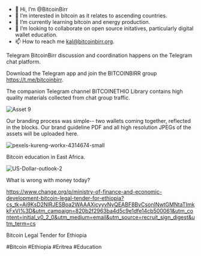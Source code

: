 - 👋 Hi, I’m @BitcoinBirr
- 👀 I’m interested in bitcoin as it relates to ascending countries.
- 🌱 I’m currently learning bitcoin and energy production.
- 💞️ I’m looking to collaborate on open source initatives, particularly digital wallet education.
- 📫 How to reach me kal@bitcoinbirr.org.

Telegram
BitcoinBirr discussion and coordination happens on the Telegram chat platform.

Download the Telegram app and join the BITCOINBIRR group https://t.me/bitcoinbirr.

The companion Telegram channel BITCOINETHIO Library contains high quality materials collected from chat group traffic.

![Asset 9](https://user-images.githubusercontent.com/87287532/125218344-600fa600-e288-11eb-956a-9d15511b5558.png)

Our branding process was simple-- two wallets coming together, reflected in the blocks. Our brand guideline PDF and all high resolution JPEGs of the assets will be uploaded here.

![pexels-kureng-workx-4314674-small](https://user-images.githubusercontent.com/87287532/125218601-f5ab3580-e288-11eb-928c-dbfd63c546d7.jpg)

Bitcoin education in East Africa.

![US-Dollar-outlook-2](https://user-images.githubusercontent.com/87287532/125218502-b7ae1180-e288-11eb-87ee-a6448fce21a1.jpeg)

What is wrong with money today?

https://www.change.org/p/ministry-of-finance-and-economic-development-bitcoin-legal-tender-for-ethiopia?cs_tk=Ai9KsD2NlRJESBoa2WAAAXicyyvNyQEABF8BvCsonINwtGMNtaTImkkFxVI%3D&utm_campaign=820b2f2963ba4d5c9e1dfe14cb500061&utm_content=initial_v0_2_0&utm_medium=email&utm_source=recruit_sign_digest&utm_term=cs

Bitcoin Legal Tender for Ethiopia

#Bitcoin
#Ethiopia
#Eritrea
#Education

<!---
BitcoinBirr/BitcoinBirr is a ✨ special ✨ repository because its `README.md` (this file) appears on your GitHub profile.
You can click the Preview link to take a look at your changes.
--->

